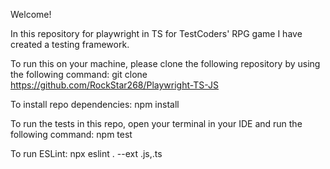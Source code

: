 Welcome! 

In this repository for playwright in TS for TestCoders' RPG game I have created a testing framework. 

To run this on your machine, please clone the following repository by using the following command: 
git clone https://github.com/RockStar268/Playwright-TS-JS

To install repo dependencies: 
npm install

To run the tests in this repo, open your terminal in your IDE and run the following command: 
npm test

To run ESLint:
npx eslint . --ext .js,.ts   
